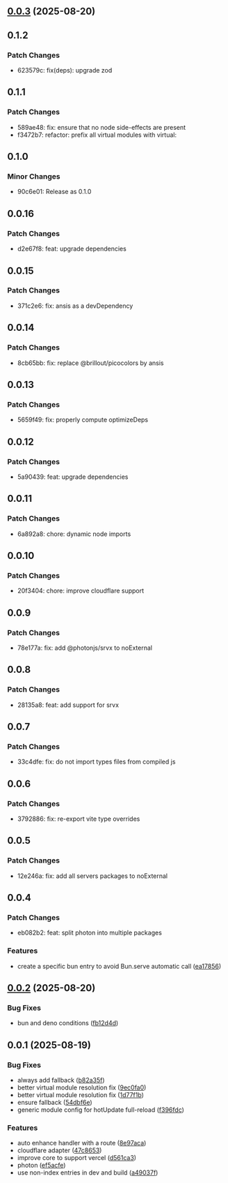 ## [0.0.3](https://github.com/photon-js/photon/compare/@photonjs/core@0.0.2...@photonjs/core@0.0.3) (2025-08-20)

## 0.1.2

### Patch Changes

- 623579c: fix(deps): upgrade zod

## 0.1.1

### Patch Changes

- 589ae48: fix: ensure that no node side-effects are present
- f3472b7: refactor: prefix all virtual modules with virtual:

## 0.1.0

### Minor Changes

- 90c6e01: Release as 0.1.0

## 0.0.16

### Patch Changes

- d2e67f8: feat: upgrade dependencies

## 0.0.15

### Patch Changes

- 371c2e6: fix: ansis as a devDependency

## 0.0.14

### Patch Changes

- 8cb65bb: fix: replace @brillout/picocolors by ansis

## 0.0.13

### Patch Changes

- 5659f49: fix: properly compute optimizeDeps

## 0.0.12

### Patch Changes

- 5a90439: feat: upgrade dependencies

## 0.0.11

### Patch Changes

- 6a892a8: chore: dynamic node imports

## 0.0.10

### Patch Changes

- 20f3404: chore: improve cloudflare support

## 0.0.9

### Patch Changes

- 78e177a: fix: add @photonjs/srvx to noExternal

## 0.0.8

### Patch Changes

- 28135a8: feat: add support for srvx

## 0.0.7

### Patch Changes

- 33c4dfe: fix: do not import types files from compiled js

## 0.0.6

### Patch Changes

- 3792886: fix: re-export vite type overrides

## 0.0.5

### Patch Changes

- 12e246a: fix: add all servers packages to noExternal

## 0.0.4

### Patch Changes

- eb082b2: feat: split photon into multiple packages

### Features

- create a specific bun entry to avoid Bun.serve automatic call ([ea17856](https://github.com/photon-js/photon/commit/ea17856bd277ae80031bc04c863b13604cab5bf9))

## [0.0.2](https://github.com/photon-js/photon/compare/@photonjs/core@0.0.1...@photonjs/core@0.0.2) (2025-08-20)

### Bug Fixes

- bun and deno conditions ([fb12d4d](https://github.com/photon-js/photon/commit/fb12d4d04ec09f88405b60c17ce34d448379d6f9))

## 0.0.1 (2025-08-19)

### Bug Fixes

- always add fallback ([b82a35f](https://github.com/photon-js/photon/commit/b82a35f2bcacab59e9eb0b7e4a389c4db87e6d92))
- better virtual module resolution fix ([9ec0fa0](https://github.com/photon-js/photon/commit/9ec0fa06cbd9e72858fc173aec0905865cef32ff))
- better virtual module resolution fix ([1d77f1b](https://github.com/photon-js/photon/commit/1d77f1b66b818b5df9feae231ec4472f8e52e084))
- ensure fallback ([54dbf6e](https://github.com/photon-js/photon/commit/54dbf6ec406eeb46267c3e4ec09ae451d58895a3))
- generic module config for hotUpdate full-reload ([f396fdc](https://github.com/photon-js/photon/commit/f396fdc6c6afb21c2bd3760798816cfed82c4762))

### Features

- auto enhance handler with a route ([8e97aca](https://github.com/photon-js/photon/commit/8e97aca9534d41ea858772940987be9375de16ae))
- cloudflare adapter ([47c8653](https://github.com/photon-js/photon/commit/47c8653f5283cf57a6c5d95e877eedb0ecb7108a))
- improve core to support vercel ([d561ca3](https://github.com/photon-js/photon/commit/d561ca3894de6e54cceb38d523c0fa86725615ea))
- photon ([ef5acfe](https://github.com/photon-js/photon/commit/ef5acfe0557352088f551c714232ed1537077b7f))
- use non-index entries in dev and build ([a49037f](https://github.com/photon-js/photon/commit/a49037ff4409761300933be87a77e590cdd5394c))
